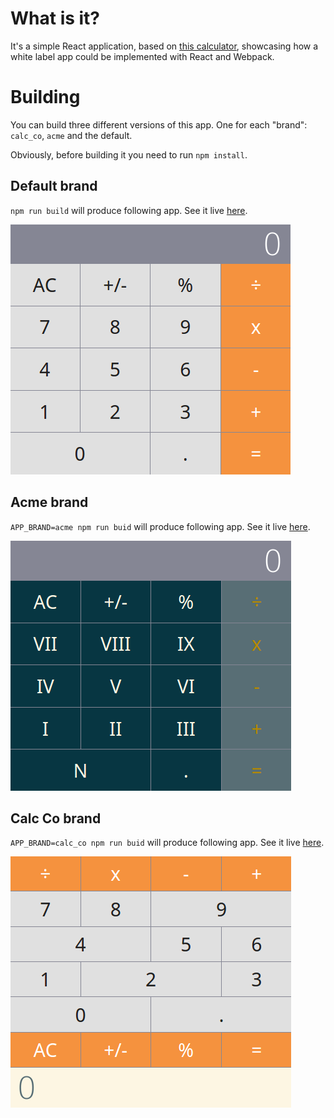 # What is it?

It's a simple React application, based on [this calculator](https://github.com/ahfarmer/calculator), showcasing how a white label app could be implemented with React and Webpack.

# Building

You can build three different versions of this app. One for each "brand": `calc_co`, `acme` and the default.

Obviously, before building it you need to run `npm install`.

## Default brand

`npm run build` will produce following app. See it live [here](https://jar0s.github.io/react-webpack-wla/default/).

![Default branded app screenshot](docs/img/default.png)

## Acme brand

`APP_BRAND=acme npm run buid` will produce following app. See it live [here](https://jar0s.github.io/react-webpack-wla/acme/).

![Acme branded app screenshot](docs/img/acme.png)

## Calc Co brand

`APP_BRAND=calc_co npm run buid` will produce following app. See it live [here](https://jar0s.github.io/react-webpack-wla/calc_co/).

![Calc_co branded app screenshot](docs/img/calc_co.png)